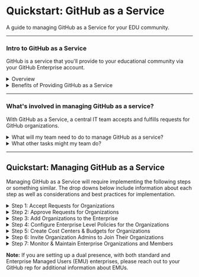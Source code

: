 # Quickstart: GitHub as a Service

A guide to managing GitHub as a Service for your EDU community.

----

### Intro to GitHub as a Service

GitHub is a service that you'll provide to your educational community via your GitHub Enterprise account.

<details>
  <summary>Overview</summary>
  <br>
  
  - Groups within your EDU community will use organizations within your GitHub Enterprise account to collaborate on coding projects or develop code related curriculum.
- Although each educational institution is different, such groups often include:
  - Software Engineering or IT Teams
  - Departments (e.g., Computer Science or Chemistry)
  - Graduate Student Research Groups
  - Professors and TAs Teaching Classes
  - Extra Curricular Student Groups
 
  <br>
</details>

<details>
  <summary>Benefits of Providing GitHub as a Service</summary>
  <br>
  
  - Ensure all members of a GitHub organization belong to the EDU community.
  - Manage billing via a central account with Cost Centers & Budgets for each organization.
  - Implement global policies & settings as needed to ensure secure coding practices across your EDU coummunity.

  <br>
</details>

----

### What's involved in managing GitHub as a service?

With GitHub as a Service, a central IT team accepts and fulfills requests for GitHub organizations.

<details>
  <summary>What will my team need to do to manage GitHub as a service?</summary>
  <br>

  - Develop and maintain a process for accepting requests.
  - Create GitHub organizations within the enterprise account.
  - Invite requestors to join their organization as an organization admin.

  <br>
</details>

<details>
  <summary>What other tasks might my team do?</summary>
  <br>

  Depending on your institutional requirements, your team may also: 
  - Implement and maintain a process for approving requests for GitHub organizations.
  - Restrict organization access to particular GitHub features via enterprise level policies and settings.
  - Configure Cost Centers, Budgets, and billing details for requested organizations.
  - Remove inactive enterprise members from existing organizations.
  - Remove inactive organizations from the enterprise.
  - Set global policies that apply to all organizations within the enterprise.
  - Monitor enterprise activity via the enterprise Audit Log.
  - Monitor code security via the enterprise Code Security dashboards.
  - Stand up GitHub server instances for research groups with high compliance requirements.

  <br>
</details>

----

## Quickstart: Managing GitHub as a Service

Managing GitHub as a Service will require implementing the following steps or something similar. The drop downs below include information about each step as well as considerations and best practices for implementation.

<details>
  <summary>Step 1: Accept Requests for Organizations</summary>
  <br>

  - Create and implement a process via which members of your EDU community can request GitHub organizations in your enterprise.
  - Many EDUs use ServiceNow or other ticketing systems to accept and track requests.

  # <Line>

  - **Best Practices**

    - <details>
      <summary>Info to Collect in a Request</summary>
      <br>

      **Note:** This list is a recommendation. You may decide that you need to collect addtional or different information.

      |Info|Notes|Required to Set Up the Organization in GitHub|
      |----|-----|-----|
      |University Department||
      |Organization Admin Name||
      |Organization Admin Email|The organization admin will be invited to join the org via their email or GitHub handle (see Step 6).|:white_check_mark:
      |Organization Admin GitHub Handle|The organization admin will be invited to join the org via their email or GitHub handle (see Step 6).|
      |Reason the Organization is Needed||
      |Features Needed on the Org|Include a list of paid features that can be permitted or blocked with enterprise level settings. If permitted, payment methods and spending limits are set at the enterprise level. Examples of paid features: Advanced Security, Actions, GitHub Copilot, and Codespaces.
      |Organization Name||:white_check_mark:
      |New or Existing Organization|Some groups will already have an existing GitHub organization that they want to add to the enterprise. In such cases, the organization can be invited to join the enterprise. In all other cases, a new organization will need to be created.|
      |Compliance Requirements|Most EDUs allow organization admins to configure the settings on their organization to meet their compliance requirements.|
      |Whether a GitHub Server Instances is Needed to Meet the Compliance Requirements|Some EDUs have research groups that require high compliance environments and cannot use GitHub Enterprise Cloud. In such cases, research groups will set up a GitHub server instance that is hosted inside their high compliance environment.
      |Name & Email of Person Who Will Maintain the Server Instance (if one is needed)|Some EDUs have a central team that helps set up and maintain server instances when needed. Other EDUs provide the server license (available in the GitHub Enterprise) but leave it up to the research group to set up their own server instance.
      |Additional Organization Admin Emails|This is not required to create the organization, but best practice is to have multiple organization admins. The person who creates the organization will be added automatically as an organization admin.
      |Additional Organization Admin GitHub Handles|This is not required to create the organization, but best practice is to have multiple organization admins. The person who creates the organization will be added automatically as an organization admin.|
      |Member Emails|Some EDUs do not collect a list of organization members and instead allow organization admins to manage membership. This can be easier on the central IT team that manages GitHub as a Service. As long as SSO is configured at the enterprise level, only EDU community members will be able to join an organization, and enterprise admins can still remove inactive members from the organization.|

      <br>
      </details>

  <br>
</details>

<details>
  <summary>Step 2: Approve Requests for Organizations</summary>
  <br>

  - Create and implement a process for approving requests.

  # <Line>

  - **Best Practices**

    - Many EDUs use a ticket system such as ServiceNow to approve and track requests.

  <br>
</details>

<details>
  <summary>Step 3: Add Organizations to the Enterprise</summary>
  <br>

  - <details>
    <summary>Create a New Organization</summary>
    <br>

    - **Go to:**
      - _Enterprise &rarr; Organizations &rarr; New Organization (upper left)_
    - **Note:** Creating an organizatin must be done via the UI.
    
    <br>
    </details>
  - <details>
    <summary>Invite an Existing Organization</summary>
    <br>

    - Please follow this guide: [Inviting an Existing Organization Into an Enterprise](https://github.com/lmnleaf/github-getting-started-guides/blob/main/ghec/inviting-organization-into-enterprise.md)
    - **Note:** Creating an organizatin must be done via the UI.

    <br>
    </details>

  # <Line>
  
  - **GitHub Docs:**
    - [Adding Organizations to Your Enterprise](https://docs.github.com/en/enterprise-cloud@latest/admin/managing-accounts-and-repositories/managing-organizations-in-your-enterprise/adding-organizations-to-your-enterprise)

  <br>
</details>

<details>
  <summary>Step 4: Configure Enterprise Level Policies for the Organizations</summary>
  <br>

  - **Go to:**
    - _Enterprise &rarr; Policies_

  # <Line>

  - **Best Practices**

    - <details>
      <summary>Policy Configuration</summary>
      <br>

      **Note:** This list is a recommendation. You may decide that you need to configure different or additional policies and settings.

      |Feature|Policy|Recommended Setting|Location|Notes|
      |-------|------|-------------------|--------|-----|
      |Actions|Enablement|Enable for Specific Organizations|_Enterprise &rarr; Policies &rarr; Actions (top of page just under the Policies heading)_|Enabling for specific organizations allows you to set payment methods and spending limits for organizations that are prepared to pay for Actions usage. All other organizations will not have access to Actions. Alternatively, enable Actions for all organizations and set spending limits to $0. If spending limits are not set, and the organization uses Actions, Actions usage will be billed to the enterprise.|
      |Actions|Workflow Permissions|Read and write permissions.|_Enterprise &rarr; Policies &rarr; Actions (scroll to the very bottom of the page)_|Since enterprise policies override organization policies, this should be set to read and write, to ensure that those organizations can use the [GITHUB_TOKEN](https://docs.github.com/en/enterprise-cloud@latest/actions/security-for-github-actions/security-guides/automatic-token-authentication) in their Actions workflows.|
      |Advanced Security|GitHub Advanced Security Availability|Allow for Selected Organizations|_Enterprise &rarr; Policies &rarr; Code Security (scroll all the way to very bottom of the page)_|Allowing for specific organizations allows you to pay for only those organizations that should have GitHub Advanced Security. **Note:** GitHub Advanced Security will be billed to the enterprise.|
      |GitHub Copilot|Copilot Enablement|Allow for Specific Organizations|_Enterprise &rarr; Policies &rarr; Copilot (mid page)_|Allowing for specific organizations allows you to set payment methods and spending limits for organizations that are prepared to pay for GitHub Copilot Business Licenses. All other organizations will not have access to Copilot Business licenses. Alternatively, enable Copilot for all organizations and set spending limits to $0. If spending limits are not set, and the organization uses Copilot Business, Copilot usage will be billed to the enterprise. **Note:** Copilot Pro licenses are free to verified teachers and students via their personal GitHub accounts. Reach out to your GitHub rep to learn more about [Copilot license types](https://github.com/features/copilot/plans).|
      |GitHub Copilot|Suggestions Matching Public Code (Duplication Detection Filter)|Blocked|_Enterprise &rarr; Policies &rarr; Copilot &rarr; Policies (tab toward the top of page) &rarr; Suggestions Matching Public Code (scroll down)_|Set this at the enterprise level for IP protection.|
      |Codespaces|Codespaces Enablement|Allow for Specific Oganizations|_Enterprise &rarr; Policies &rarr; Codespaces_|Allowing for specific organzations allows you to set payment methods and spending limits for organizations that are prepared to pay for Codespaces.|
      |Other Policies||No Policy|_Enterprise &rarr; Policies_ AND _Enterprise &rarr; Settings_|Setting "No policy" allows organization admins to set the policies for their organization, giving them maximum flexibility. **Note:** Please review all other policies and settings to ensure 'No Policy' is appropriate for your EDU community.|

      **Notes:**
      - If paid features are enabled for all organizations and spending limits are NOT set to $0, charges incurred will be billed to the enterprise. When enabled, Advanced Security is always billed to the enterprise.
      - After a set amount of free usage, Git LFS and Packages are also paid features.
      - Please review the GitHub docs for more information about GitHub Enterprise policies.
      - Please review the GitHub docs or talk to your GitHub rep for more information about billing.

      <br>
      </details>

  # <Line>

  - **GitHub Docs:**
    - [About Enterprise Policies](https://docs.github.com/en/enterprise-cloud@latest/admin/enforcing-policies/enforcing-policies-for-your-enterprise/about-enterprise-policies)
    - [GitHub Billing](https://docs.github.com/en/enterprise-cloud@latest/billing)

  <br>
</details>

<details>
  <summary>Step 5: Create Cost Centers & Budgets for Organizations</summary>
  <br>

  - **To add a Cost Center, go to:**
    - _Enterprise &rarr; Billing and Licensing &rarr; Cost Centers_
  - **To add a Budget for the Cost Center, go to:**
    - _Enterprise &rarr; Billing and Licensing &rarr; Budgets and Alerts_

  # <Line>

  - **Additional Info**

    - Cost Centers
      - Cost Centers are used to manage payment methods and budgets organizations, reposotiries, or users.
      - Cost Centers can be configured with an Azure Subscription ID for payment.

    - Budgets
      - Budgets are used to set spending limits and alert people when spending is approaching the limit.
      - Budgets are assigned to the enterprise, organization, repository, or Cost Center.

  # <Line>

  - **Best Practices**

    - <details>
      <summary>Cost Center & Budget Configuration</summary>
      <br>

      - Configure a Cost Center for any organization that will use paid features.
      - Configure a Budget for any organization that will use paid features.
      - Work with the organization admin to determine:
        - who should be alerted when the organization is reaching it's spending limits.
        - whether usage should be stopped when the spending limit is reached.
      - **Note:** Cost Centers are required if setting an organization specific payment method. If a Budget is set and associated with an organization rather than a Cost Center, any usage the organization incurs will be billed to the Enterprise.

      <br>
      </details>

  # <Line>

  - **GitHub Docs:**
    - [Cost Centers: Charging Business Units](https://docs.github.com/en/enterprise-cloud@latest/billing/using-the-new-billing-platform/charging-business-units)
    - [Budgets: Prevent Overspending](https://docs.github.com/en/enterprise-cloud@latest/billing/using-the-new-billing-platform/preventing-overspending)
    - [GitHub Billing](https://docs.github.com/en/enterprise-cloud@latest/billing)

  <br>
</details>

<details>
  <summary>Step 6: Invite Organization Admins to Join Their Organizations</summary>
  <br>

  - **To invite org admins from the GitHub UI, go to:**
    _ Enterprise &rarr; Organizations &rarr; Select the Organization &rarr; People &rarr; Invite Member_
    - Once the admin accepts their invitation, update their role by going to _Organization &rarr; People &rarr; Three Dots (right) &rarr; Change Role &rarr; Select Owner_
  - **To invite org admins via the GitHub API, see these docs:**
    - [Create an Organization Invitiation](https://docs.github.com/en/enterprise-cloud@latest/rest/orgs/members?apiVersion=2022-11-28#create-an-organization-invitation) (also see Best Practices below)

  # <Line>

  - **Additional Info**

    - Organization admins and members can be invited to join an organization via the UI or API.
      - When inviting users via the API, you can specify their role in the request.
    - Once invited, organization admins and members will receive an email.
    - When users accept the invitation:
      - If they already have a GitHub personal account:
        - They'll log into that account and then into the Enterprise with SSO to access the organization resources.
      - If they do NOT have a GitHub personal account or are NOT logged in:
        - They'll be prompted to login or create an account.
        - Once they've created the account, they'll log into the Enterprise with SSO to access the organization resources.

  # <Line>

  - **Best Practices**

    - <details>
      <summary>Automated Invites</summary>
      <br>

      - Use GitHub Actions or another automation platform to automate the process of inviting organization admins.
      - If managing member invitations on behalf of the org admin, automate this process as well.
      - See [GitHub Terraform Provider](https://registry.terraform.io/providers/integrations/github/latest/docs) to use or as an example.

      <br>
      </details>

  <br>
</details>

<details>
  <summary>Step 7: Monitor & Maintain Enterprise Organizations and Members</summary>
  <br>

  - Review the Audit Log
    - **To view the Enterprise Audit Log, go to:**
      - _Enterprise &rarr; Audit Log_
    - **To set up Audit Log Streaming, go to:**
      - _Enterprise &rarr; Audit Log &rarr; Log Streaming_
    - **To access the Audit Log via the API, see these docs:**
      - [Enterprise Audit Logs](https://docs.github.com/en/enterprise-cloud@latest/rest/enterprise-admin/audit-log?apiVersion=2022-11-28)
     
  - Remove Inactive Members from Organizations
    - **To remove inactive members from organizations via the API, see these docs:**
      - [Export a List of Organization Members](https://docs.github.com/en/enterprise-cloud@latest/organizations/managing-membership-in-your-organization/exporting-member-information-for-your-organization)
      - [Export Dormant Enterprise Users](https://docs.github.com/en/enterprise-cloud@latest/admin/managing-accounts-and-repositories/managing-users-in-your-enterprise/managing-dormant-users#downloading-the-dormant-users-report-from-your-enterprise-account)
      - [Remove an Organization Member](https://docs.github.com/en/enterprise-cloud@latest/rest/orgs/members?apiVersion=2022-11-28#remove-an-organization-member)

  # <Line>

  - **Best Practices**

    - <details>
      <summary>Audit Log Streaming & Automated Member Management</summary>
      <br>

      - Set up audit log streaming to and alerting from a SIEM to monitor GitHub usage across your enterprise.
      - Set up an automated process to remove inactive members from your enterprise.
        - Remove members after 6-12 months of inactivity.
        -  Example Action for Removing Inactive Members: [Cleaning Up Organization Members](https://github.com/lmnleaf/clean-up-organization-members)
      - Remove inactive organization from your enterprise.
        - Remove organizations after 12-18 months of inactivity.
        - Organizations may be inactive when they do not have any members other than admins and/or do not contain any repos.
        - Check with the org admins to ensure the organization can be removed.

      <br>
      </details>

  # <Line>

  - **GitHub Docs:**
    - [Monitoring Activity in Your Enterprise](https://docs.github.com/en/enterprise-cloud@latest/admin/monitoring-activity-in-your-enterprise)
    - [Streaming the Audit Log for Your Enterprise](https://docs.github.com/en/enterprise-cloud@latest/admin/monitoring-activity-in-your-enterprise/reviewing-audit-logs-for-your-enterprise/streaming-the-audit-log-for-your-enterprise)
    - [Exporting Member Information for Your Enterprise](https://docs.github.com/en/enterprise-cloud@latest/admin/managing-accounts-and-repositories/managing-users-in-your-enterprise/exporting-membership-information-for-your-enterprise)
    - [Exporting Member Information for Your Organization](https://docs.github.com/en/enterprise-cloud@latest/organizations/managing-membership-in-your-organization/exporting-member-information-for-your-organization)

  <br>
</details>

**Note:** If you are setting up a dual presence, with both standard and Enterprise Managed Users (EMU) enterprises, please reach out to your GitHub rep for additional information about EMUs.
